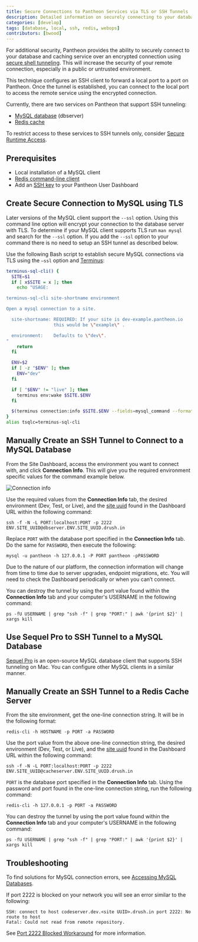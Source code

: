 ```yaml
---
title: Secure Connections to Pantheon Services via TLS or SSH Tunnels
description: Detailed information on securely connecting to your database and caching service using SSH tunnels.
categories: [develop]
tags: [database, local, ssh, redis, webops]
contributors: [bwood]
---
```

For additional security, Pantheon provides the ability to securely connect to your database and caching service over an encrypted connection using [secure shell tunneling](https://en.wikipedia.org/wiki/Tunneling_protocol#Secure_shell_tunneling). This will increase the security of your remote connection, especially in a public or untrusted environment.

This technique configures an SSH client to forward a local port to a port on Pantheon. Once the tunnel is established, you can connect to the local port to access the remote service using the encrypted connection.

Currently, there are two services on Pantheon that support SSH tunneling:

- [MySQL database](/mysql-access) (dbserver)
- [Redis cache](/object-cache)

To restrict access to these services to SSH tunnels only, consider [Secure Runtime Access](/secure-runtime-access).

## Prerequisites

- Local installation of a MySQL client
- [Redis command-line client](/redis#use-the-redis-command-line-client)
- Add an [SSH key](/ssh-keys) to your Pantheon User Dashboard

## Create Secure Connection to MySQL using TLS

Later versions of the MySQL client support the `--ssl` option.  Using this command line option will encrypt your connection to the database server with TLS.  To determine if your MySQL client supports TLS run `man mysql` and search for the `--ssl` option. If you add the `--ssl` option to your command there is no need to setup an SSH tunnel as described below.

Use the following Bash script to establish secure MySQL connections via TLS using the `—ssl` option and [Terminus](/terminus):

```bash
terminus-sql-cli() {
  SITE=$1
  if [ x$SITE = x ]; then
    echo "USAGE:

terminus-sql-cli site-shortname environment

Open a mysql connection to a site.

  site-shortname: REQUIRED: If your site is dev-example.pantheon.io
                  this would be \"example\" .

  environment:    Defaults to \"dev\".
"
    return
  fi

  ENV=$2
  if [ -z "$ENV" ]; then
    ENV="dev"
  fi

  if [ "$ENV" != "live" ]; then
    terminus env:wake $SITE.$ENV
  fi

  $(terminus connection:info $SITE.$ENV --fields=mysql_command --format=string) -A --ssl
}
alias tsqlc=terminus-sql-cli
```

## Manually Create an SSH Tunnel to Connect to a MySQL Database

From the Site Dashboard, access the environment you want to connect with, and click **Connection Info**. This will give you the required environment specific values for the command example below.

![Connection info](../images/dashboard/connection-info.png)

Use the required values from the **Connection Info** tab, the desired environment (Dev, Test, or Live), and the  [site uuid](/sites/#site-uuid) found in the Dashboard URL within the following command:

```bash{promptUser: user}
ssh -f -N -L PORT:localhost:PORT -p 2222 ENV.SITE_UUID@dbserver.ENV.SITE_UUID.drush.in
```

Replace `PORT` with the database port specified in the **Connection Info** tab. Do the same for `PASSWORD`, then execute the following:

```bash{promptUser: user}
mysql -u pantheon -h 127.0.0.1 -P PORT pantheon -pPASSWORD
```

<Alert title="Note" type="info">

Due to the nature of our platform, the connection information will change from time to time due to server upgrades, endpoint migrations, etc. You will need to check the Dashboard periodically or when you can’t connect.

</Alert>

You can destroy the tunnel by using the port value found within the **Connection Info** tab and your computer's USERNAME in the following command:

```bash{promptUser: user}
ps -fU USERNAME | grep "ssh -f" | grep "PORT:" | awk '{print $2}' | xargs kill
```

## Use Sequel Pro to SSH Tunnel to a MySQL Database

[Sequel Pro](https://www.sequelpro.com/) is an open-source MySQL database client that supports SSH tunneling on Mac. You can configure other MySQL clients in a similar manner.

## Manually Create an SSH Tunnel to a Redis Cache Server

From the site environment, get the one-line connection string. It will be in the following format:

```bash{promptUser: user}
redis-cli -h HOSTNAME -p PORT -a PASSWORD
```

Use the port value from the above one-line connection string, the desired environment (Dev, Test, or Live), and the [site uuid](/sites/#site-uuid) found in the Dashboard URL within the following command:

```bash{promptUser: user}
ssh -f -N -L PORT:localhost:PORT -p 2222 ENV.SITE_UUID@cacheserver.ENV.SITE_UUID.drush.in
```

`PORT` is the database port specified in the **Connection Info** tab. Using the password and port found in the one-line connection string, run the following command:

```bash{promptUser: user}
redis-cli -h 127.0.0.1 -p PORT -a PASSWORD
```

You can destroy the tunnel by using the port value found within the **Connection Info** tab and your computer's USERNAME in the following command:

```bash{promptUser: user}
ps -fU USERNAME | grep "ssh -f" | grep "PORT:" | awk '{print $2}' | xargs kill
```

## Troubleshooting

To find solutions for MySQL connection errors, see [Accessing MySQL Databases](/mysql-access/#troubleshooting-mysql-connections).

If port 2222 is blocked on your network you will see an error similar to the following:

```none
SSH: connect to host codeserver.dev.<site UUID>.drush.in port 2222: No route to host
Fatal: Could not read from remote repository.
```

See [Port 2222 Blocked Workaround](/port-2222) for more information.
